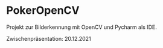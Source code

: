 # PokerOpenCV

Projekt zur Bilderkennung mit OpenCV und Pycharm als IDE.

Zwischenpräsentation: 20.12.2021
